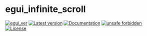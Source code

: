 # egui_infinite_scroll

[![egui_ver](https://img.shields.io/badge/egui-0.25-blue)](https://github.com/emilk/egui)
[![Latest version](https://img.shields.io/crates/v/egui_infinite_scroll.svg)](https://crates.io/crates/egui_infinite_scroll)
[![Documentation](https://docs.rs/egui_infinite_scroll/badge.svg)](https://docs.rs/egui_infinite_scroll)
[![unsafe forbidden](https://img.shields.io/badge/unsafe-forbidden-success.svg)](https://github.com/rust-secure-code/safety-dance/)
[![License](https://img.shields.io/crates/l/egui_infinite_scroll.svg)](https://crates.io/crates/egui_infinite_scroll)



[content]:<>


